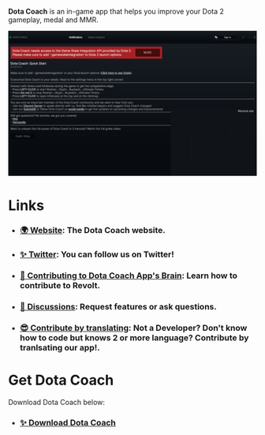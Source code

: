 **Dota Coach** is an in-game app that helps you improve your Dota 2 gameplay, medal and MMR.

<p align="center">
  <img src="./screenshots/dota-coach-main-window.png" alt="Screenshot of Dota Coach client main window." />
</p>

# Links

- ### [🌍 Website](https://dota-coach.com/): The Dota Coach website.
- ### [✨ Twitter](https://twitter.com/coach_dota): You can follow us on Twitter!
- ### [🔧 Contributing to Dota Coach App's Brain](https://github.com/dota-coach-app/dota-brain/blob/main/README.md): Learn how to contribute to Revolt.
- ### [🦜 Discussions](https://github.com/orgs/revoltchat/discussions): Request features or ask questions.
- ### [😎 Contribute by translating](https://github.com/dota-coach-app/dotaCoach-i18n): Not a Developer? Don't know how to code but knows 2 or more language? Contribute by tranlsating our app!.

# Get Dota Coach

Download Dota Coach below:
- ### [✨ Download Dota Coach](https://download.overwolf.com/install/Download?PartnerId=3974)